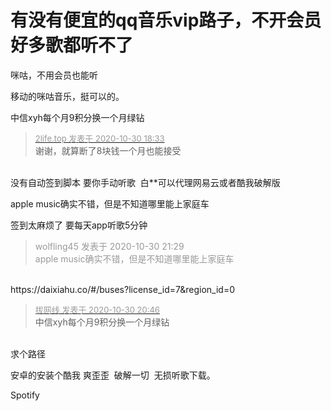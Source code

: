 # 有没有便宜的qq音乐vip路子，不开会员好多歌都听不了


咪咕，不用会员也能听<img src="static/image/smiley/default/lol.gif" smilieid="12" border="0" alt="" />

移动的咪咕音乐，挺可以的。

中信xyh每个月9积分换一个月绿钻

<div class="quote"><blockquote><font size="2"><a href="https://www.hostloc.com/forum.php?mod=redirect&amp;goto=findpost&amp;pid=9376516&amp;ptid=760224" target="_blank"><font color="#999999">2life.top 发表于 2020-10-30 18:33</font></a></font><br />
谢谢，就算断了8块钱一个月也能接受</blockquote></div><br />
没有自动签到脚本 要你手动听歌&nbsp;&nbsp;白**可以代理网易云或者酷我破解版<img id="aimg_uGrD3" onclick="zoom(this, this.src, 0, 0, 0)" class="zoom" src="https://cdn.jsdelivr.net/gh/hishis/forum-master/public/images/patch.gif" onmouseover="img_onmouseoverfunc(this)" onload="thumbImg(this)" border="0" alt="" />

apple music确实不错，但是不知道哪里能上家庭车<img id="aimg_Sq39C" onclick="zoom(this, this.src, 0, 0, 0)" class="zoom" src="https://cdn.jsdelivr.net/gh/hishis/forum-master/public/images/patch.gif" onmouseover="img_onmouseoverfunc(this)" onload="thumbImg(this)" border="0" alt="" />

签到太麻烦了 要每天app听歌5分钟

<div class="quote"><blockquote><font color="#999999">wolfling45 发表于 2020-10-30 21:29</font><br />
<font color="#999999">apple music确实不错，但是不知道哪里能上家庭车</font></blockquote></div><br />
https://daixiahu.co/#/buses?license_id=7&amp;region_id=0

<div class="quote"><blockquote><font size="2"><a href="https://www.hostloc.com/forum.php?mod=redirect&amp;goto=findpost&amp;pid=9377272&amp;ptid=760224" target="_blank"><font color="#999999">拔网线 发表于 2020-10-30 20:46</font></a></font><br />
中信xyh每个月9积分换一个月绿钻</blockquote></div><br />
求个路径

安卓的安装个酷我 爽歪歪&nbsp;&nbsp;破解一切&nbsp;&nbsp;无损听歌下载。<img src="static/image/smiley/default/lol.gif" smilieid="12" border="0" alt="" />

Spotify
